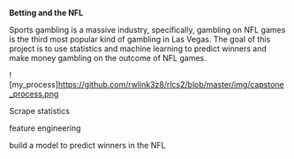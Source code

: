 **Betting and the NFL**

Sports gambling is a massive industry, specifically, gambling on NFL games is the third most popular kind of gambling in Las Vegas. The goal of this project is to use statistics and machine learning to predict winners and make money gambling on the outcome of NFL games.

![my_process]https://github.com/rwlink3z8/rlcs2/blob/master/img/capstone_process.png

Scrape statistics

feature engineering

build a model to predict winners in the NFL

